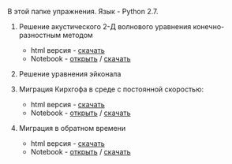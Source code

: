 В этой папке упражнения.
Язык - Python 2.7.

1. Решение акустического 2-Д волнового уравнения конечно-разностным методом
    - html версия - [скачать](https://github.com/antongrin/intro-imaging-msu/raw/master/exercises/ex_01-html_acoustic_fd2d.rar)
    - Notebook - [открыть](ex_01-NB_AcFD2D.ipynb) / [скачать](https://github.com/antongrin/intro-imaging-msu/raw/master/exercises/ex_01-NB_AcFD2D.ipynb)
2. Решение уравнения эйконала
3. Миграция Кирхгофа в среде с постоянной скоростью:
    - html версия - [скачать](https://github.com/antongrin/intro-imaging-msu/raw/master/exercises/ex_03-html_Kirchhoff_migration.rar)
    - Notebook - [открыть](ex_03-NB_Kirchhoff_Mig_v5_for_students.ipynb) / [скачать](https://github.com/antongrin/intro-imaging-msu/raw/master/exercises/ex_03-NB_Kirchhoff_Mig_v5_for_students.ipynb)

4. Миграция в обратном времени
	- html версия - [скачать](https://github.com/antongrin/intro-imaging-msu/raw/master/exercises/ex_04-html_RTM.rar)
    - Notebook - [открыть](ex_03-NB_Kirchhoff_Mig_v5_for_students.ipynb) / [скачать](https://github.com/antongrin/intro-imaging-msu/raw/master/exercises/ex_04-NB_RTM_for_students.ipynb)